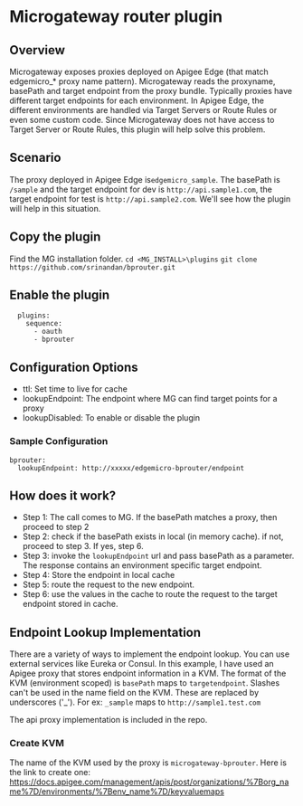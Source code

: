 # Microgateway router plugin

## Overview
Microgateway exposes proxies deployed on Apigee Edge (that match edgemicro_* proxy name pattern). Microgateway reads the proxyname, basePath and target endpoint from the proxy bundle. Typically proxies have different target endpoints for each environment. In Apigee Edge, the different environments are handled via Target Servers or Route Rules or even some custom code. Since Microgateway does not have access to Target Server or Route Rules, this plugin will help solve this problem.

## Scenario
The proxy deployed in Apigee Edge is`edgemicro_sample`. The basePath is `/sample` and the target endpoint for dev is `http://api.sample1.com`, the target endpoint for test is `http://api.sample2.com`. We'll see how the plugin will help in this situation.

## Copy the plugin
Find the MG installation folder. 
`cd <MG_INSTALL>\plugins`
`git clone https://github.com/srinandan/bprouter.git`

## Enable the plugin
```
  plugins:
    sequence:
      - oauth
      - bprouter
```

## Configuration Options
* ttl: Set time to live for cache
* lookupEndpoint: The endpoint where MG can find target points for a proxy
* lookupDisabled: To enable or disable the plugin

### Sample Configuration
```
bprouter:
  lookupEndpoint: http://xxxxx/edgemicro-bprouter/endpoint
```

## How does it work?
* Step 1: The call comes to MG. If the basePath matches a proxy, then proceed to step 2
* Step 2: check if the basePath exists in local (in memory cache). if not, proceed to step 3. If yes, step 6.
* Step 3: invoke the `lookupEndpoint` url and pass basePath as a parameter. The response contains an environment specific target endpoint.
* Step 4: Store the endpoint in local cache
* Step 5: route the request to the new endpoint.
* Step 6: use the values in the cache to route the request to the target endpoint stored in cache.

## Endpoint Lookup Implementation
There are a variety of ways to implement the endpoint lookup. You can use external services like Eureka or Consul. In this example, I have used an Apigee proxy that stores endpoint information in a KVM. The format of the KVM (environment scoped) is `basePath` maps to `targetendpoint`. Slashes can't be used in the name field on the KVM. These are replaced by underscores ('_'). For ex: `_sample` maps to `http://sample1.test.com`

The api proxy implementation is included in the repo.

### Create KVM
The name of the KVM used by the proxy is `microgateway-bprouter`. Here is the link to create one: https://docs.apigee.com/management/apis/post/organizations/%7Borg_name%7D/environments/%7Benv_name%7D/keyvaluemaps


